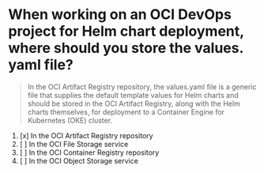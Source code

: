 # When working on an OCI DevOps project for Helm chart deployment, where should you store the values. yaml file?

> In the OCI Artifact Registry repository, the values.yaml file is a generic file that supplies the default template values for Helm charts and should be stored in the OCI Artifact Registry, along with the Helm charts themselves, for deployment to a Container Engine for Kubernetes (OKE) cluster.

1. [x] In the OCI Artifact Registry repository
1. [ ] In the OCI File Storage service
1. [ ] In the OCI Container Registry repository
1. [ ] In the OCI Object Storage service